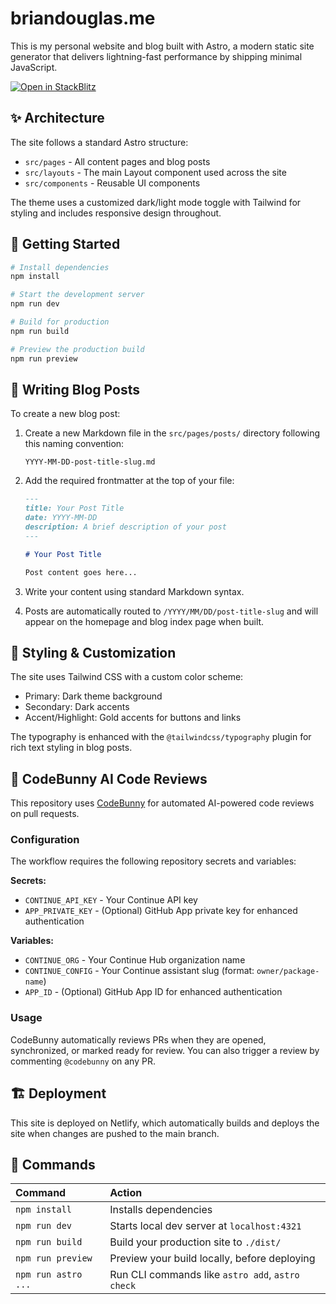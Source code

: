 # briandouglas.me

This is my personal website and blog built with Astro, a modern static site generator that delivers lightning-fast performance by shipping minimal JavaScript.

[![Open in StackBlitz](https://developer.stackblitz.com/img/open_in_stackblitz.svg)](https://stackblitz.com/github/briandouglas/briandouglas.me)

## ✨ Architecture

The site follows a standard Astro structure:

- `src/pages` - All content pages and blog posts
- `src/layouts` - The main Layout component used across the site
- `src/components` - Reusable UI components

The theme uses a customized dark/light mode toggle with Tailwind for styling and includes responsive design throughout.

## 🚀 Getting Started

```bash
# Install dependencies
npm install

# Start the development server
npm run dev

# Build for production
npm run build

# Preview the production build
npm run preview
```

## 📝 Writing Blog Posts

To create a new blog post:

1. Create a new Markdown file in the `src/pages/posts/` directory following this naming convention:
   ```
   YYYY-MM-DD-post-title-slug.md
   ```

2. Add the required frontmatter at the top of your file:
   ```md
   ---
   title: Your Post Title
   date: YYYY-MM-DD
   description: A brief description of your post
   ---

   # Your Post Title

   Post content goes here...
   ```

3. Write your content using standard Markdown syntax.

4. Posts are automatically routed to `/YYYY/MM/DD/post-title-slug` and will appear on the homepage and blog index page when built.

## 🎨 Styling & Customization

The site uses Tailwind CSS with a custom color scheme:
- Primary: Dark theme background
- Secondary: Dark accents
- Accent/Highlight: Gold accents for buttons and links

The typography is enhanced with the `@tailwindcss/typography` plugin for rich text styling in blog posts.

## 🤖 CodeBunny AI Code Reviews

This repository uses [CodeBunny](https://github.com/bdougie/codebunny) for automated AI-powered code reviews on pull requests.

### Configuration

The workflow requires the following repository secrets and variables:

**Secrets:**
- `CONTINUE_API_KEY` - Your Continue API key
- `APP_PRIVATE_KEY` - (Optional) GitHub App private key for enhanced authentication

**Variables:**
- `CONTINUE_ORG` - Your Continue Hub organization name
- `CONTINUE_CONFIG` - Your Continue assistant slug (format: `owner/package-name`)
- `APP_ID` - (Optional) GitHub App ID for enhanced authentication

### Usage

CodeBunny automatically reviews PRs when they are opened, synchronized, or marked ready for review. You can also trigger a review by commenting `@codebunny` on any PR.

## 🏗️ Deployment

This site is deployed on Netlify, which automatically builds and deploys the site when changes are pushed to the main branch.

## 🧞 Commands

| Command                | Action                                           |
| :--------------------- | :----------------------------------------------- |
| `npm install`          | Installs dependencies                            |
| `npm run dev`          | Starts local dev server at `localhost:4321`      |
| `npm run build`        | Build your production site to `./dist/`          |
| `npm run preview`      | Preview your build locally, before deploying     |
| `npm run astro ...`    | Run CLI commands like `astro add`, `astro check` |
